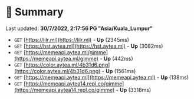# 📖 Summary
Last updated: **30/7/2022, 2:17:56 PG "Asia/Kuala_Lumpur"**

- `GET` [https://lilr.ml](https://lilr.ml) - **Up** (2345ms)
- `GET` [https://hst.aytea.ml](https://hst.aytea.ml) - **Up** (3082ms)
- `GET` [https://memeapi.aytea.ml/gimme](https://memeapi.aytea.ml/gimme) - **Up** (442ms)
- `GET` [https://color.aytea.ml/4b31d6.png](https://color.aytea.ml/4b31d6.png) - **Up** (1561ms)
- `GET` [https://memeapi.aytea.ml](https://memeapi.aytea.ml) - **Up** (138ms)
- `GET` [https://memeapi.aytea14.repl.co/gimme](https://memeapi.aytea14.repl.co/gimme) - **Up** (3318ms)

